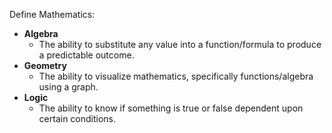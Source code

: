 Define Mathematics:
- **Algebra**
    - The ability to substitute any value into a function/formula to produce a predictable outcome.
- **Geometry**
    - The ability to visualize mathematics, specifically functions/algebra using a graph.
- **Logic**
    - The ability to know if something is true or false dependent upon certain conditions.

